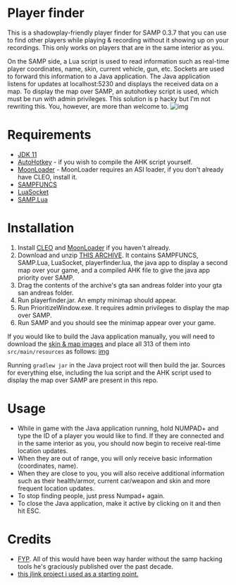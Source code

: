 # Player finder
This is a shadowplay-friendly player finder for SAMP 0.3.7 that you can use to find other players while playing & recording without it showing up on your recordings. This only works on players that are in the same interior as you. 

On the SAMP side, a Lua script is used to read information such as real-time player coordinates, name, skin, current vehicle, gun, etc. Sockets are used to forward this information to a Java application. The Java application listens for updates at localhost:5230 and displays the received data on a map. To display the map over SAMP, an autohotkey script is used, which must be run with admin privileges. This solution is p hacky but I'm not rewriting this. You, however, are more than welcome to.
![img](https://i.imgur.com/AOXesbX.jpg)

# Requirements
* [JDK 11](https://jdk.java.net/archive/)
* [AutoHotkey](https://www.autohotkey.com/) - if you wish to compile the AHK script yourself.
* [MoonLoader](https://gtaforums.com/topic/890987-moonloader/) - MoonLoader requires an ASI loader, if you don't already have CLEO, install it.
* [SAMPFUNCS](https://blast.hk/threads/17/page-138#post-279414)
* [LuaSocket](https://blast.hk/threads/16031/)
* [SAMP.Lua](https://github.com/THE-FYP/SAMP.Lua)

# Installation
1) Install [CLEO](https://cleo.li/) and [MoonLoader](https://gtaforums.com/topic/890987-moonloader/) if you haven't already.
2) Download and unzip [THIS ARCHIVE](https://drive.google.com/file/d/1zBZlq9cK74Osc22R1kFN_iBukQSnncWU/view?usp=sharing). It contains SAMPFUNCS, SAMP.Lua, LuaSocket, playerfinder.lua, the java app to display a second map over your game, and a compiled AHK file to give the java app priority over SAMP.
3) Drag the contents of the archive's gta san andreas folder into your gta san andreas folder.
4) Run playerfinder.jar. An empty minimap should appear.
5) Run PrioritizeWindow.exe. It requires admin privileges to display the map over SAMP.
6) Run SAMP and you should see the minimap appear over your game.

If you would like to build the Java application manually, you will need to download the [skin & map images](https://www.upload.ee/files/11121136/gui.rar.html) and place all 313 of them into `src/main/resources` as follows: [img](https://i.imgur.com/TAF8HRe.png "Structure")

Running `gradlew jar` in the Java project root will then build the jar. Sources for everything else, including the lua script and the AHK script used to display the map over SAMP are present in this repo.

# Usage
* While in game with the Java application running, hold NUMPAD+ and type the ID of a player you would like to find. If they are connected and in the same interior as you, you should now begin to receive real-time location updates.
* When they are out of range, you will only receive basic information (coordinates, name).
* When they are close to you, you will also receive additional information such as their health/armor, current car/weapon and skin and more frequent location updates.
* To stop finding people, just press Numpad+ again.
* To close the Java application, make it active by clicking on it and then hit ESC.

# Credits
* [FYP](https://github.com/THE-FYP). All of this would have been way harder without the samp hacking tools he's graciously published over the past decade.
* [this jlink project i used as a starting point.](https://bitbucket.org/FlPe/javafx_jlink_example/src/master/)
